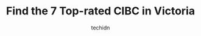 ---
layout: ampstory
image: https://i0.wp.com/www.auto.or.id/wp-content/uploads/2023/06/cibc-branch-with-atm-0-victoria-1686323998.jpeg?resize=640,853
author: techidn
featured: false
description: Victoria, British Columbia, Canada is a haven for CIBC enthusiasts, boasting an impressive array of 7 top-notch establishments. Whether youre a seasoned connoisseur or simply curious to exp
title: Find the 7 Top-rated CIBC in Victoria
cover:
   title: Find the 7 Top-rated CIBC in Victoria
   subtitle: AUTO.OR.ID
   background: https://www.auto.or.id/wp-content/uploads/2023/06/cibc-branch-with-atm-0-victoria-1686323998.jpeg

pages: 
 - layout: thirds
   top: <h1>#1 CIBC ATM</h1>
   bottom: "<p>Its still there and works great.</p>"
   background: https://www.auto.or.id/wp-content/uploads/2023/06/cibc-branch-with-atm-1-victoria-1686324000.jpeg
   backgroundblur: true
 - layout: thirds
   top: <h1>#2 CIBC Branch with ATM</h1>
   bottom: "<p>3959 Shelbourne St, Victoria, BC V8N 3E1, Canada</p>"
   background: https://www.auto.or.id/wp-content/uploads/2023/06/cibc-branch-with-atm-2-victoria-1686324000.jpeg
   cta:
      link: https://www.auto.or.id/find-the-7-top-rated-cibc-in-victoria/
      text: Find the 7 Top-rated CIBC in Victoria
 - layout: thirds
   top: <h1>#3 CIBC Branch with ATM</h1>
   bottom: "<p>3147 Douglas St #326, Victoria, BC V8Z 6E3, Canada</p>"
   background: https://images.unsplash.com/photo-1502158895-0d817974dfaf?ixlib=rb-4.0.3&ixid=MnwxMjA3fDB8MHxwaG90by1wYWdlfHx8fGVufDB8fHx8&auto=format&fit=crop&w=640&h=853&q=80
   cta:
      link: https://www.auto.or.id/find-the-7-top-rated-cibc-in-victoria/
      text: Find the 7 Top-rated CIBC in Victoria
 - layout: thirds
   top: <h1>#4 CIBC Branch with ATM</h1>
   bottom: "<p>1175 Douglas St, Victoria, BC V8W 2E1, Canada</p>"
   background: https://images.unsplash.com/photo-1604755940773-d7d32c4e43e1?ixlib=rb-4.0.3&ixid=MnwxMjA3fDB8MHxwaG90by1wYWdlfHx8fGVufDB8fHx8&auto=format&fit=crop&w=640&h=853&q=80
   cta:
      link: https://www.auto.or.id/find-the-7-top-rated-cibc-in-victoria/
      text: Find the 7 Top-rated CIBC in Victoria
 - layout: thirds
   top: <h1>#5 CIBC Branch with ATM</h1>
   bottom: "<p>1644 Hillside Ave Unit 29, Victoria, BC V8T 2C5, Canada</p>"
   background: https://images.unsplash.com/photo-1621772991673-de61ffe34408?ixlib=rb-4.0.3&ixid=MnwxMjA3fDB8MHxwaG90by1wYWdlfHx8fGVufDB8fHx8&auto=format&fit=crop&w=640&h=853&q=80
   cta:
      link: https://www.auto.or.id/find-the-7-top-rated-cibc-in-victoria/
      text: Find the 7 Top-rated CIBC in Victoria
 - layout: thirds
   top: <h1>#6 CIBC Branch with ATM</h1>
   bottom: "<p>777 Royal Oak Dr Unit 700, Victoria, BC V8X 4V1, Canada</p>"
   background: https://images.unsplash.com/photo-1632338940262-084177a4dd21?ixlib=rb-4.0.3&ixid=MnwxMjA3fDB8MHxwaG90by1wYWdlfHx8fGVufDB8fHx8&auto=format&fit=crop&w=640&h=853&q=80
   cta:
      link: https://www.auto.or.id/find-the-7-top-rated-cibc-in-victoria/
      text: Find the 7 Top-rated CIBC in Victoria
 - layout: thirds
   top: <h1>#7 CIBC Branch (Cash at ATM only)</h1>
   bottom: "<p>2925 Tillicum Rd, Victoria, BC V9A 2A6, Canada</p>"
   background: https://images.unsplash.com/photo-1617814065893-00757125efab?ixlib=rb-4.0.3&ixid=MnwxMjA3fDB8MHxwaG90by1wYWdlfHx8fGVufDB8fHx8&auto=format&fit=crop&w=640&h=853&q=80
   cta:
      link: https://www.auto.or.id/find-the-7-top-rated-cibc-in-victoria/
      text: Find the 7 Top-rated CIBC in Victoria
 - layout: thirds
   middle: Continue reading...
   background: https://images.unsplash.com/photo-1608506876688-ab805ee6c2c6?ixlib=rb-4.0.3&ixid=MnwxMjA3fDB8MHxwaG90by1wYWdlfHx8fGVufDB8fHx8&auto=format&fit=crop&w=640&h=853&q=80
   cta:
      link: https://www.auto.or.id/find-the-7-top-rated-cibc-in-victoria/
      text: Find the 7 Top-rated CIBC in Victoria

---